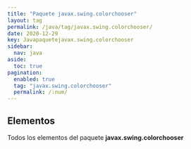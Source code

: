 ```yaml
---
title: "Paquete javax.swing.colorchooser"
layout: tag
permalink: /java/tag/javax.swing.colorchooser/
date: 2020-12-29
key: Javapaquetejavax.swing.colorchooser
sidebar: 
  nav: java
aside: 
  toc: true
pagination: 
  enabled: true
  tag: "javax.swing.colorchooser"
  permalink: /:num/
---
```


<h2>Elementos</h2>
Todos los elementos del paquete <strong>javax.swing.colorchooser</strong>
